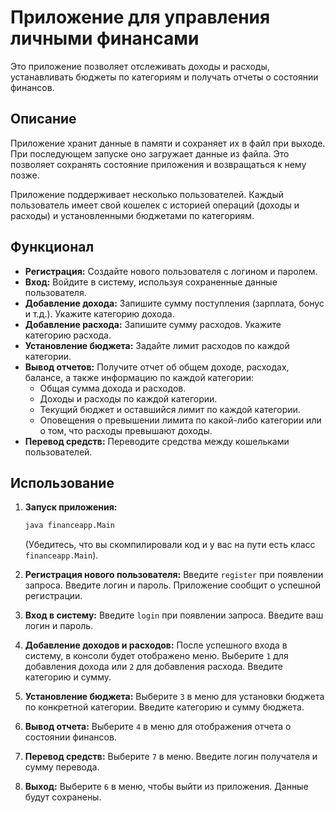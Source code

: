 # Приложение для управления личными финансами

Это приложение позволяет отслеживать доходы и расходы, устанавливать бюджеты по категориям и получать отчеты о состоянии финансов.

## Описание

Приложение хранит данные в памяти и сохраняет их в файл при выходе.  При последующем запуске оно загружает данные из файла. Это позволяет сохранять состояние приложения и возвращаться к нему позже.

Приложение поддерживает несколько пользователей.  Каждый пользователь имеет свой кошелек с историей операций (доходы и расходы) и установленными бюджетами по категориям.

## Функционал

* **Регистрация:** Создайте нового пользователя с логином и паролем.
* **Вход:** Войдите в систему, используя сохраненные данные пользователя.
* **Добавление дохода:** Запишите сумму поступления (зарплата, бонус и т.д.). Укажите категорию дохода.
* **Добавление расхода:** Запишите сумму расходов. Укажите категорию расхода.
* **Установление бюджета:** Задайте лимит расходов по каждой категории.
* **Вывод отчетов:** Получите отчет об общем доходе, расходах, балансе, а также информацию по каждой категории:
    * Общая сумма дохода и расходов.
    * Доходы и расходы по каждой категории.
    * Текущий бюджет и оставшийся лимит по каждой категории.
    * Оповещения о превышении лимита по какой-либо категории или о том, что расходы превышают доходы.
* **Перевод средств:**  Переводите средства между кошельками пользователей.

## Использование

1.  **Запуск приложения:**
    ```bash
    java financeapp.Main
    ```
    (Убедитесь, что вы скомпилировали код и у вас на пути есть класс `financeapp.Main`).

2.  **Регистрация нового пользователя:**
    Введите `register` при появлении запроса. Введите логин и пароль.  Приложение сообщит о успешной регистрации.

3.  **Вход в систему:**
    Введите `login` при появлении запроса. Введите ваш логин и пароль.

4.  **Добавление доходов и расходов:**
    После успешного входа в систему, в консоли будет отображено меню.  Выберите `1` для добавления дохода или `2` для добавления расхода.  Введите категорию и сумму.

5.  **Установление бюджета:**
    Выберите `3` в меню для установки бюджета по конкретной категории. Введите категорию и сумму бюджета.

6.  **Вывод отчета:**
    Выберите `4` в меню для отображения отчета о состоянии финансов.

7.  **Перевод средств:**
    Выберите `7` в меню. Введите логин получателя и сумму перевода.

8.  **Выход:**
    Выберите `6` в меню, чтобы выйти из приложения. Данные будут сохранены.
